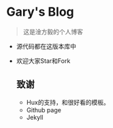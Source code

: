 <h1>Gary's Blog
</h1>

>这是淦方毅的个人博客

- 源代码都在这版本库中

- 欢迎大家Star和Fork 

  <h2>
     致谢 
  </h2>

  - Hux的支持，和很好看的模板。
  - Github page
  - Jekyll

  